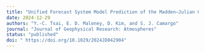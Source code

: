 ```yaml
---
title: "Unified Forecast System Model Prediction of the Madden–Julian Oscillation and East Pacific Teleconnections During Boreal Summer"
date: 2024-12-29
authors: "Y.-C. Tsai, E. D. Maloney, D. Kim, and S. J. Camargo"
journal: "Journal of Geophysical Research: Atmospheres"
status: "published"
doi: " https://doi.org/10.1029/2024JD042904"
---
```

